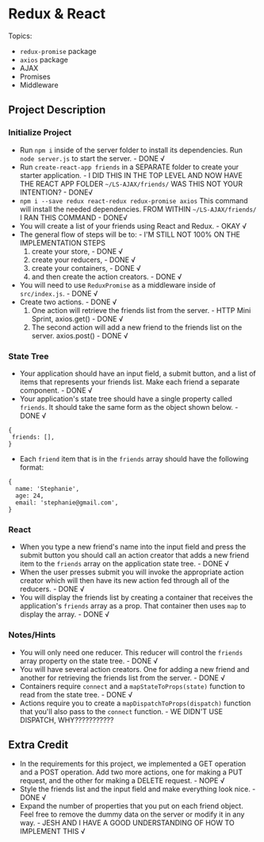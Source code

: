 # Redux & React

Topics:

 * `redux-promise` package
 * `axios` package
 * AJAX
 * Promises
 * Middleware


## Project Description

### Initialize Project
  * Run `npm i` inside of the server folder to install its dependencies.  Run `node server.js` to start the server. - DONE √
  * Run `create-react-app friends` in a SEPARATE folder to create your starter application. - I DID THIS IN THE TOP LEVEL AND NOW HAVE THE REACT APP FOLDER `~/LS-AJAX/friends/` WAS THIS NOT YOUR INTENTION? - DONE√
  * `npm i --save redux react-redux redux-promise axios` This command will install the needed dependencies. FROM WITHIN `~/LS-AJAX/friends/` I RAN THIS COMMAND - DONE√
  * You will create a list of your friends using React and Redux. - OKAY √
  * The general flow of steps will be to: - I'M STILL NOT 100% ON THE IMPLEMENTATION STEPS
    1. create your store, - DONE √
    2. create your reducers, - DONE √
    3. create your containers, - DONE √
    4. and then create the action creators. - DONE √
  * You will need to use `ReduxPromise` as a middleware inside of `src/index.js`. - DONE √
  * Create two actions. - DONE √
    1. One action will retrieve the friends list from the server. - HTTP Mini Sprint, axios.get() - DONE √
    2. The second action will add a new friend to the friends list on the server. axios.post() - DONE √


### State Tree
  * Your application should have an input field, a submit button, and a list of items that represents your friends list.  Make each friend a separate component. - DONE √
  * Your application's state tree should have a single property called `friends`.  It should take the same form as the object shown below. - DONE √
   ```
  {
    friends: [],
  }
  ```
  * Each `friend` item that is in the `friends` array should have the following format:
  ```
  {
    name: 'Stephanie',
    age: 24,
    email: 'stephanie@gmail.com',
  }
  ```


### React
  * When you type a new friend's name into the input field and press the submit button you should call an action creator that adds a new friend item to the `friends` array on the application state tree. - DONE √
  * When the user presses submit you will invoke the appropriate action creator which will then have its new action fed through all of the reducers. - DONE √
  * You will display the friends list by creating a container that receives the application's `friends` array as a prop.  That container then uses `map` to display the array. - DONE √


### Notes/Hints
 * You will only need one reducer.  This reducer will control the `friends` array property on the state tree. - DONE √
 * You will have several action creators.  One for adding a new friend and another for retrieving the friends list from the server. - DONE √
 * Containers require `connect` and a `mapStateToProps(state)` function to read from the state tree. - DONE √
 * Actions require you to create a `mapDispatchToProps(dispatch)` function that you'll also pass to the `connect` function. - WE DIDN'T USE DISPATCH, WHY???????????


## Extra Credit
 * In the requirements for this project, we implemented a GET operation and a POST operation. Add two more actions, one for making a PUT request, and the other for making a DELETE request. - NOPE √
 * Style the friends list and the input field and make everything look nice. - DONE √
 * Expand the number of properties that you put on each friend object.  Feel free to remove the dummy data on the server or modify it in any way. - JESH AND I HAVE A GOOD UNDERSTANDING OF HOW TO IMPLEMENT THIS √
